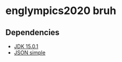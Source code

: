 # englympics2020 bruh


## Dependencies
- [JDK 15.0.1](https://www.oracle.com/java/technologies/javase-jdk15-downloads.html)
- [JSON simple](https://code.google.com/archive/p/json-simple/downloads)
